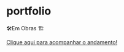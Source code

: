 # portfolio
🛠Em Obras 🏗


<a href="https://annaguassu.github.io/portfolio/">Clique aqui para acompanhar o andamento!</a>
